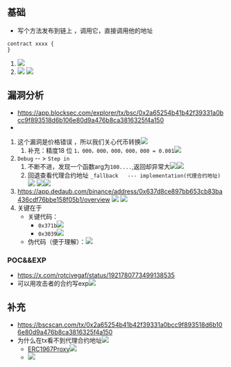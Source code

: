 ## 基础
- 写个方法发布到链上 ，调用它，直接调用他的地址
```Solidty
contract xxxx {
}
```

1. ![](media/Pasted%20image%2020250520213227.png)
2. ![](media/Pasted%20image%2020250520213240.png)  ![](media/Pasted%20image%2020250520213248.png)  



## 漏洞分析
- https://app.blocksec.com/explorer/tx/bsc/0x2a65254b41b42f39331a0bcc9f893518d6b106e80d9a476b8ca3816325f4a150 
- 
1. 这个漏洞是价格错误 ，所以我们关心代币转换![](media/Pasted%20image%2020250520215430.png)  
	1. 补充：精度18 位 `1，000，000，000，000，000 = 0.001`![](media/Pasted%20image%2020250520213559.png)
2. `Debug` -- > `Step in` 
	1. 不断不进，发现一个函数arg为`100....`,返回却异常大![](media/c34a67271f1a9b87f94d3f6e8e0489f.png)![](media/Pasted%20image%2020250520235206.png)  
	2. 回退查看代理合约地址 `_fallback   --- implementation(代理合约地址)`![](media/Pasted%20image%2020250520214309.png)  ![](media/Pasted%20image%2020250520215818.png)![](media/Pasted%20image%2020250520215840.png)
3.  https://app.dedaub.com/binance/address/0x637d8ce897bb653cb83ba436cdf76bbe158f05b1/overview ![](media/Pasted%20image%2020250520233736.png)  ![](media/Pasted%20image%2020250520233643.png)  
4. 关键在于
	- 关键代码：
		- `0x371b`![](media/Pasted%20image%2020250520234921.png)
		- `0x3039`![](media/Pasted%20image%2020250520234834.png)
	- 伪代码（便于理解）：![](media/Pasted%20image%2020250520234740.png)

### POC&&EXP
- https://x.com/rotcivegaf/status/1921780773499138535
- 可以用攻击者的合约写exp![](media/Pasted%20image%2020250520214232.png)  


## 补充

- https://bscscan.com/tx/0x2a65254b41b42f39331a0bcc9f893518d6b106e80d9a476b8ca3816325f4a150
- 为什么在tx看不到代理合约地址![](media/db394deda04f576a1396abc5ca8638f.png)  
	- [ERC1967Proxy](https://eips.ethereum.org/EIPS/eip-1967)![](media/d00e86a446d17032cf5ff183c81c0a0.png)
	- ![](media/Pasted%20image%2020250520235713.png)  